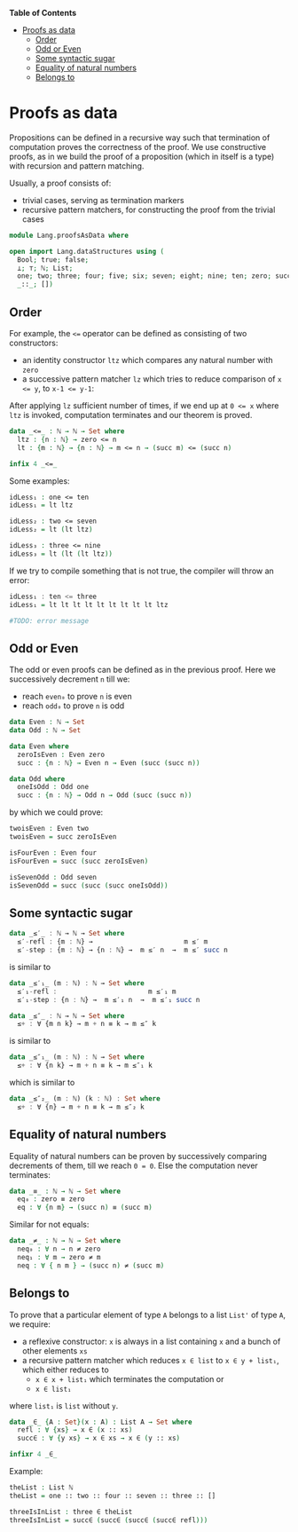 <!-- START doctoc generated TOC please keep comment here to allow auto update -->
<!-- DON'T EDIT THIS SECTION, INSTEAD RE-RUN doctoc TO UPDATE -->
**Table of Contents**  

- [Proofs as data](#proofs-as-data)
  - [Order](#order)
  - [Odd or Even](#odd-or-even)
  - [Some syntactic sugar](#some-syntactic-sugar)
  - [Equality of natural numbers](#equality-of-natural-numbers)
  - [Belongs to](#belongs-to)

<!-- END doctoc generated TOC please keep comment here to allow auto update -->


# Proofs as data

Propositions can be defined in a recursive way such that termination of computation proves the correctness of the proof.
We use constructive proofs, as in we build the proof of a proposition (which in itself is a type) with recursion and pattern matching.

Usually, a proof consists of:
- trivial cases, serving as termination markers
- recursive pattern matchers, for constructing the proof from the trivial cases

```agda
module Lang.proofsAsData where

open import Lang.dataStructures using (
  Bool; true; false;
  ⊥; ⊤; ℕ; List;
  one; two; three; four; five; six; seven; eight; nine; ten; zero; succ;
  _::_; [])
```

## Order

For example, the `<=` operator can be defined as consisting of two constructors:

- an identity constructor `ltz` which compares any natural number with `zero`
- a successive pattern matcher `lz` which tries to reduce comparison of  `x <= y`, to `x-1 <= y-1`:

After applying `lz` sufficient number of times, if we end up at `0 <= x` where `ltz` is invoked, computation terminates and our theorem is proved.

```agda
data _<=_ : ℕ → ℕ → Set where
  ltz : {n : ℕ} → zero <= n
  lt : {m : ℕ} → {n : ℕ} → m <= n → (succ m) <= (succ n)

infix 4 _<=_
```

Some examples:

```agda
idLess₁ : one <= ten
idLess₁ = lt ltz

idLess₂ : two <= seven
idLess₂ = lt (lt ltz)

idLess₃ : three <= nine
idLess₃ = lt (lt (lt ltz))
```

If we try to compile something that is not true, the compiler will throw an error:

```haskell
idLess₁ : ten <= three
idLess₁ = lt lt lt lt lt lt lt lt lt ltz
```

```bash
#TODO: error message
```

## Odd or Even

The odd or even proofs can be defined as in the previous proof. Here we successively decrement `n` till we:

- reach `even₀` to prove `n` is even
- reach `odd₀` to prove `n` is odd

```agda
data Even : ℕ → Set
data Odd : ℕ → Set

data Even where
  zeroIsEven : Even zero
  succ : {n : ℕ} → Even n → Even (succ (succ n))

data Odd where
  oneIsOdd : Odd one
  succ : {n : ℕ} → Odd n → Odd (succ (succ n))
```

by which we could prove:

```agda
twoisEven : Even two
twoisEven = succ zeroIsEven

isFourEven : Even four
isFourEven = succ (succ zeroIsEven)

isSevenOdd : Odd seven
isSevenOdd = succ (succ (succ oneIsOdd))
```

## Some syntactic sugar

```haskell
data _≤′_ : ℕ → ℕ → Set where
  ≤′-refl : {m : ℕ} →                       m ≤′ m
  ≤′-step : {m : ℕ} → {n : ℕ} →  m ≤′ n  →  m ≤′ succ n
```

is similar to

```haskell
data _≤′₁_ (m : ℕ) : ℕ → Set where
  ≤′₁-refl :                       m ≤′₁ m
  ≤′₁-step : {n : ℕ} →  m ≤′₁ n  →  m ≤′₁ succ n
```

```haskell
data _≤″_ : ℕ → ℕ → Set where
  ≤+ : ∀ {m n k} → m + n ≡ k → m ≤″ k
```

is similar to

```haskell
data _≤″₁_ (m : ℕ) : ℕ → Set where
  ≤+ : ∀ {n k} → m + n ≡ k → m ≤″₁ k
```

which is similar to

```haskell
data _≤″₂_ (m : ℕ) (k : ℕ) : Set where
  ≤+ : ∀ {n} → m + n ≡ k → m ≤″₂ k
```

## Equality of natural numbers

Equality of natural numbers can be proven by successively comparing decrements of them, till we reach `0 = 0`. Else the computation never terminates:

```agda
data _≡_ : ℕ → ℕ → Set where
  eq₀ : zero ≡ zero
  eq : ∀ {n m} → (succ n) ≡ (succ m)
```

Similar for not equals:

```agda
data _≠_ : ℕ → ℕ → Set where
  neq₀ : ∀ n → n ≠ zero
  neq₁ : ∀ m → zero ≠ m
  neq : ∀ { n m } → (succ n) ≠ (succ m)
```

## Belongs to

To prove that a particular element of type `A` belongs to a list `List'` of type `A`, we require:

- a reflexive constructor: `x` is always in a list containing `x` and a bunch of other elements `xs`
- a recursive pattern matcher which reduces `x ∈ list` to `x ∈ y + list₁`, which either reduces to
  - `x ∈ x + list₁` which terminates the computation or
  - `x ∈ list₁`

where `list₁` is `list` without `y`.

```agda
data _∈_ {A : Set}(x : A) : List A → Set where
  refl : ∀ {xs} → x ∈ (x :: xs)
  succ∈ : ∀ {y xs} → x ∈ xs → x ∈ (y :: xs)

infixr 4 _∈_
```

Example:

```agda
theList : List ℕ
theList = one :: two :: four :: seven :: three :: []

threeIsInList : three ∈ theList
threeIsInList = succ∈ (succ∈ (succ∈ (succ∈ refl)))
```


